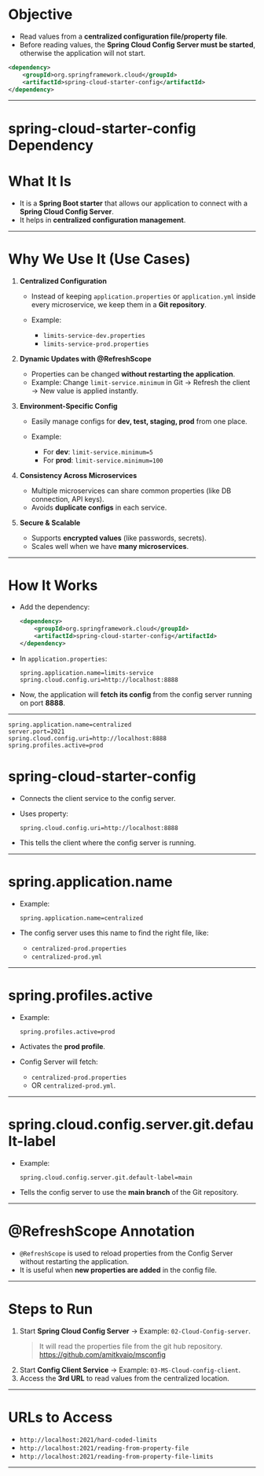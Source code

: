 # **Objective**

* Read values from a **centralized configuration file/property file**.
* Before reading values, the **Spring Cloud Config Server must be started**, otherwise the application will not start.

```xml
<dependency>
	<groupId>org.springframework.cloud</groupId>
	<artifactId>spring-cloud-starter-config</artifactId>
</dependency>
```
---

# **spring-cloud-starter-config Dependency**

# **What It Is**

* It is a **Spring Boot starter** that allows our application to connect with a **Spring Cloud Config Server**.
* It helps in **centralized configuration management**.

---

# **Why We Use It (Use Cases)**

1. **Centralized Configuration**

   * Instead of keeping `application.properties` or `application.yml` inside every microservice,
     we keep them in a **Git repository**.
   * Example:

     * `limits-service-dev.properties`
     * `limits-service-prod.properties`

2. **Dynamic Updates with @RefreshScope**

   * Properties can be changed **without restarting the application**.
   * Example:
     Change `limit-service.minimum` in Git → Refresh the client → New value is applied instantly.

3. **Environment-Specific Config**

   * Easily manage configs for **dev, test, staging, prod** from one place.
   * Example:

     * For **dev**: `limit-service.minimum=5`
     * For **prod**: `limit-service.minimum=100`

4. **Consistency Across Microservices**

   * Multiple microservices can share common properties (like DB connection, API keys).
   * Avoids **duplicate configs** in each service.

5. **Secure & Scalable**

   * Supports **encrypted values** (like passwords, secrets).
   * Scales well when we have **many microservices**.

---

# **How It Works**

* Add the dependency:

  ```xml
  <dependency>
      <groupId>org.springframework.cloud</groupId>
      <artifactId>spring-cloud-starter-config</artifactId>
  </dependency>
  ```

* In `application.properties`:

  ```properties
  spring.application.name=limits-service
  spring.cloud.config.uri=http://localhost:8888
  ```

* Now, the application will **fetch its config** from the config server running on port **8888**.
---

```properties
spring.application.name=centralized
server.port=2021
spring.cloud.config.uri=http://localhost:8888
spring.profiles.active=prod
```

# **spring-cloud-starter-config**

* Connects the client service to the config server.
* Uses property:

  ```properties
  spring.cloud.config.uri=http://localhost:8888
  ```
* This tells the client where the config server is running.

---

# **spring.application.name**

* Example:

  ```properties
  spring.application.name=centralized
  ```
* The config server uses this name to find the right file, like:

  * `centralized-prod.properties`
  * `centralized-prod.yml`

---

# **spring.profiles.active**

* Example:

  ```properties
  spring.profiles.active=prod
  ```
* Activates the **prod profile**.
* Config Server will fetch:

  * `centralized-prod.properties`
  * OR `centralized-prod.yml`.

---

# **spring.cloud.config.server.git.default-label**

* Example:

  ```properties
  spring.cloud.config.server.git.default-label=main
  ```
* Tells the config server to use the **main branch** of the Git repository.


---

# **@RefreshScope Annotation**

* `@RefreshScope` is used to reload properties from the Config Server without restarting the application.
* It is useful when **new properties are added** in the config file.
---

# **Steps to Run**

1. Start **Spring Cloud Config Server** → Example: `02-Cloud-Config-server`.
	> It will read the properties file from the git hub repository.
	> https://github.com/amitkvaio/msconfig	
2. Start **Config Client Service** → Example: `03-MS-Cloud-config-client`.
3. Access the **3rd URL** to read values from the centralized location.

---

# **URLs to Access**
* `http://localhost:2021/hard-coded-limits`
* `http://localhost:2021/reading-from-property-file`
* `http://localhost:2021/reading-from-property-file-limits`
---
